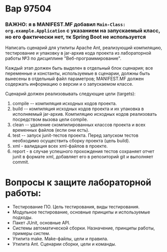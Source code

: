 # Вар 97504

### ВАЖНО: я в MANIFEST.MF добавил ```Main-Class: org.example.Application``` с указанием на запускаемый класс, но его фактически нет, тк Spring Boot не используется

Написать сценарий для утилиты Apache Ant, реализующий компиляцию, тестирование и упаковку в jar-архив кода проекта из лабораторной работы №3 по дисциплине "Веб-программирование".

Каждый этап должен быть выделен в отдельный блок сценария; все переменные и константы, используемые в сценарии, должны быть вынесены в отдельный файл параметров; MANIFEST.MF должен содержать информацию о версии и о запускаемом классе.

Cценарий должен реализовывать следующие цели (targets):

1. compile -- компиляция исходных кодов проекта.
2. build -- компиляция исходных кодов проекта и их упаковка в исполняемый jar-архив. Компиляцию исходных кодов реализовать посредством вызова цели compile.
3. clean -- удаление скомпилированных классов проекта и всех временных файлов (если они есть).
4. test -- запуск junit-тестов проекта. Перед запуском тестов необходимо осуществить сборку проекта (цель build).
5. xml - валидация всех xml-файлов в проекте.
6. report - в случае успешного прохождения тестов сохраняет отчет junit в формате xml, добавляет его в репозиторий git и выполняет commit.
   
# Вопросы к защите лабораторной работы:

- Тестирование ПО. Цель тестирования, виды тестирования.
- Модульное тестирование, основные принципы и используемые подходы.
- Пакет JUnit, основные API.
- Системы автоматической сборки. Назначение, принципы работы, примеры систем.
- Утилита make. Make-файлы, цели и правила.
- Утилита Ant. Сценарии сборки, цели и команды.